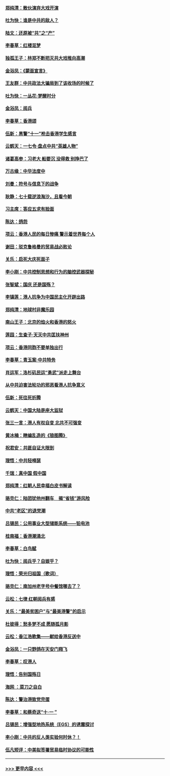 #### [郑纯清：散伙演弃大戏开演](../pages/nsc993/n11570826.md?t=10060344) 
#### [吐为快：谁是中共的敌人？](../pages/nsc993/n11570817.md?t=10060344) 
#### [陆文：还原被“共”之“产”](../pages/nsc993/n11570798.md?t=10060344) 
#### [李春草：红楼沤梦](../pages/nsc993/n11569673.md?t=10060344) 
#### [独孤王子：林郑不断把灭共大戏推向高潮](../pages/nsc993/n11569381.md?t=10060344) 
#### [金浴凤：《蒙面宣言》](../pages/nsc993/n11569368.md?t=10060344) 
#### [王友群：中共政法大骗局到了该收场的时候了](../pages/nsc993/n11568940.md?t=10060344) 
#### [吐为快：一丛花‧梦醒时分](../pages/nsc993/n11567491.md?t=10060344) 
#### [金浴凤：阅兵](../pages/nsc993/n11567454.md?t=10060344) 
#### [李春草：香港颂](../pages/nsc993/n11567444.md?t=10060344) 
#### [伍新：黑警“十一”枪击香港学生感言](../pages/nsc993/n11567426.md?t=10060344) 
#### [云鹤天：一七令‧盘点中共“英雄人物”](../pages/nsc993/n11567091.md?t=10060344) 
#### [诸葛高参：习老大 船要沉 没得救 别挣巴了](../pages/nsc993/n11566976.md?t=10060344) 
#### [万古缘：中华法度中](../pages/nsc993/n11566726.md?t=10060344) 
#### [刘曼：符号与信息下的战争](../pages/nsc993/n11564655.md?t=10060344) 
#### [耿静：七十载逆浪淘沙，且看今朝](../pages/nsc993/n11564520.md?t=10060344) 
#### [习主席：答应五求有脸面](../pages/nsc993/n11563953.md?t=10060344) 
#### [陈达：鸽怨](../pages/nsc993/n11561879.md?t=10060344) 
#### [项云：香港人民的每日惨痛  警示着世界每个人](../pages/nsc993/n11559273.md?t=10060344) 
#### [谢田：驳克鲁格曼的贸易战必败论](../pages/nsc993/n11555840.md?t=10060344) 
#### [关乐：启死大庆死面子](../pages/nsc993/n11556823.md?t=10060344) 
#### [李小刚：中共控制思想和行为的脑控武器探秘](../pages/nsc993/n11556776.md?t=10060344) 
#### [张智斌：国庆  还是国殇？](../pages/nsc993/n11556617.md?t=10060344) 
#### [李镇莲：港人抗争为中国民主化开辟出路](../pages/nsc993/n11556570.md?t=10060344) 
#### [郑纯清：地球村非魔乐园](../pages/nsc993/n11555415.md?t=10060344) 
#### [南山王子：北京的焰火和香港的怒火](../pages/nsc993/n11555318.md?t=10060344) 
#### [莲园：生查子·天灭中共匡扶神州](../pages/nsc993/n11555302.md?t=10060344) 
#### [项云：香港同胞不要单独出行](../pages/nsc993/n11555276.md?t=10060344) 
#### [李春草：青玉案‧中共特务](../pages/nsc993/n11552356.md?t=10060344) 
#### [肖运军：洛杉矶民运“勇武”派走上舞台](../pages/nsc993/n11551595.md?t=10060344) 
#### [从中共迫害法轮功的邪恶看港人抗争意义](../pages/nsc993/n11540858.md?t=10060344) 
#### [伍新：死往死折腾](../pages/nsc993/n11550174.md?t=10060344) 
#### [云鹤天：中国大陆是座大监狱](../pages/nsc993/n11550155.md?t=10060344) 
#### [张三一言：港人有权自变 北共不可强变](../pages/nsc993/n11550132.md?t=10060344) 
#### [黄冰楠：瞎编乱造的《狼图腾》](../pages/nsc993/n11550082.md?t=10060344) 
#### [祝君安：共匪自证大限到](../pages/nsc993/n11550041.md?t=10060344) 
#### [理悟：中共轻嘚瑟](../pages/nsc993/n11547978.md?t=10060344) 
#### [千瑞：真中国 假中国](../pages/nsc993/n11547865.md?t=10060344) 
#### [郑纯清：红朝人民幸福白皮书解读](../pages/nsc993/n11547499.md?t=10060344) 
#### [骆克仁：陆团犹他州翻车　揭“省钱”游风险](../pages/nsc993/n11546977.md?t=10060344) 
#### [中共“老区”的退党潮](../pages/nsc993/n11545995.md?t=10060344) 
#### [吕锡民：公用事业大型储能系统——铅电池](../pages/nsc993/n11545701.md?t=10060344) 
#### [桂南福：香港潮涌北](../pages/nsc993/n11545682.md?t=10060344) 
#### [李春草：白鸟赋](../pages/nsc993/n11545663.md?t=10060344) 
#### [吐为快：阅兵乎？自娱乎？](../pages/nsc993/n11545625.md?t=10060344) 
#### [理悟：荣光归祖国（歌词）](../pages/nsc993/n11545616.md?t=10060344) 
#### [骆克仁：南加州老字号中餐馆哪去了？](../pages/nsc993/n11545120.md?t=10060344) 
#### [云松：七律 红朝阅兵有感](../pages/nsc993/n11542394.md?t=10060344) 
#### [关乐：“最美贫困户”与“最美港警”的启示](../pages/nsc993/n11542252.md?t=10060344) 
#### [杜彼得：愁多梦不成 愿随孤月影](../pages/nsc993/n11540296.md?t=10060344) 
#### [云松：香江浩歌集——献给香港反送中](../pages/nsc993/n11540149.md?t=10060344) 
#### [金浴凤：一只野鸽在天安门翔飞](../pages/nsc993/n11540280.md?t=10060344) 
#### [李春草：叹港人](../pages/nsc993/n11540119.md?t=10060344) 
#### [理悟：告别国殇日](../pages/nsc993/n11539610.md?t=10060344) 
#### [海网 ：菜刀之自白](../pages/nsc993/n11539597.md?t=10060344) 
#### [陈达：警治港致党完蛋](../pages/nsc993/n11538127.md?t=10060344) 
#### [李春草：和蔡奇送“十·一 ”](../pages/nsc993/n11537810.md?t=10060344) 
#### [吕锡民：增强型地热系统（EGS）的诱震探讨](../pages/nsc993/n11537765.md?t=10060344) 
#### [李小刚：中共的反人类实验何时休？！](../pages/nsc993/n11537669.md?t=10060344) 
#### [伍凡短评：中美拟签署贸易临时协议的可能性](../pages/nsc993/n11536773.md?t=10060344) 

----
#### [ >>> 更早内容 <<< ](../indexes/nsc993-earlier.md)
